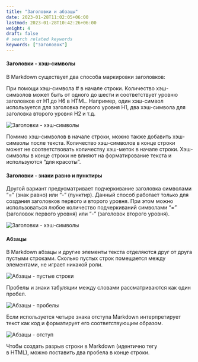 ```yaml
---
title: "Заголовки и абзацы"
date: 2023-01-28T11:02:05+06:00
lastmod: 2023-01-28T10:42:26+06:00
weight: 4
draft: false
# search related keywords
keywords: ["заголовок"]
---
```


#### Заголовки - хэш-символы

В Markdown существует два способа маркировки заголовков:

При помощи хэш-символа # в начале строки. Количество хэш-символов может быть от одного до шести и соответствует
уровню заголовков от H1 до H6 в HTML. Например, один хэш-символ используется для заголовка первого уровня H1,
два хэш-символа для заголовка второго уровня H2 и т.д.

![Заголовки - хэш-символы](/images/Markdown/markdown-h1-to-h2-hashtag.png)

Помимо хэш-символов в начале строки, можно также добавить хэш-символы после текста. Количество хэш-символов в конце
строки может не соответствовать количеству хэш-меток в начале строки. Хэш-символы в конце строки не влияют на
форматирование текста и используются “для красоты”.

#### Заголовки - знаки равно и пунктиры

Другой вариант предусматривает подчеркивание заголовка символами “=” (знак равно) или “-” (пунктир). Данный способ
работает только для создания заголовков первого и второго уровня. При этом можно использоваться любое количество
подчеркиваний символами “=” (заголовок первого уровня) или “-” (заголовок второго уровня).

![Заголовки - хэш-символы](/images/Markdown/markdown-h1-to-h2.png)

#### Абзацы

В Markdown абзацы и другие элементы текста отделяются друг от друга пустыми строками. Сколько пустых строк помещается
между элементами, не играет никакой роли.

![Абзацы - пустые строки](/images/Markdown/markdown-paragraphs.png)

Пробелы и знаки табуляции между словами рассматриваются как один пробел.

![Абзацы - пробелы](/images/Markdown/markdown-spaces-between-words.png)

Если используется четыре знака отступа Markdown интерпретирует текст как код и форматирует его соответствующим образом.

![Абзацы - отступ](/images/Markdown/markdown-formatting-as-code.png)

Чтобы создать разрыв строки в Markdown (идентично тегу <br> в HTML), можно поставить два пробела в конце строки.